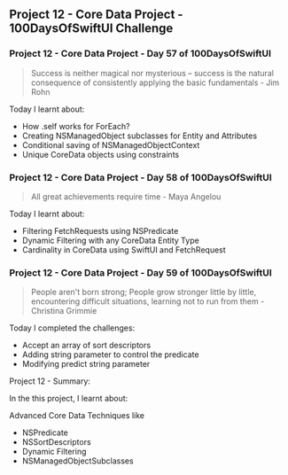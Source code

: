 ## Project 12 - Core Data Project - 100DaysOfSwiftUI Challenge

### Project 12 - Core Data Project - Day 57 of 100DaysOfSwiftUI

> Success is neither magical nor mysterious – success is the natural consequence of consistently applying the basic fundamentals - Jim Rohn

Today I learnt about:

- How \.self works for ForEach?
- Creating NSManagedObject subclasses for Entity and Attributes
- Conditional saving of NSManagedObjectContext
- Unique CoreData objects using constraints

### Project 12 - Core Data Project - Day 58 of 100DaysOfSwiftUI

> All great achievements require time - Maya Angelou

Today I learnt about:

- Filtering FetchRequests using NSPredicate
- Dynamic Filtering with any CoreData Entity Type
- Cardinality in CoreData using SwiftUI and FetchRequest

### Project 12 - Core Data Project - Day 59 of 100DaysOfSwiftUI

> People aren't born strong; People grow stronger little by little, encountering difficult situations, learning not to run from them - Christina Grimmie

Today I completed the challenges:

- Accept an array of sort descriptors
- Adding string parameter to control the predicate
- Modifying predict string parameter

Project 12 - Summary:

In the this project, I learnt about:

Advanced Core Data Techniques like
- NSPredicate
- NSSortDescriptors
- Dynamic Filtering
- NSManagedObjectSubclasses
